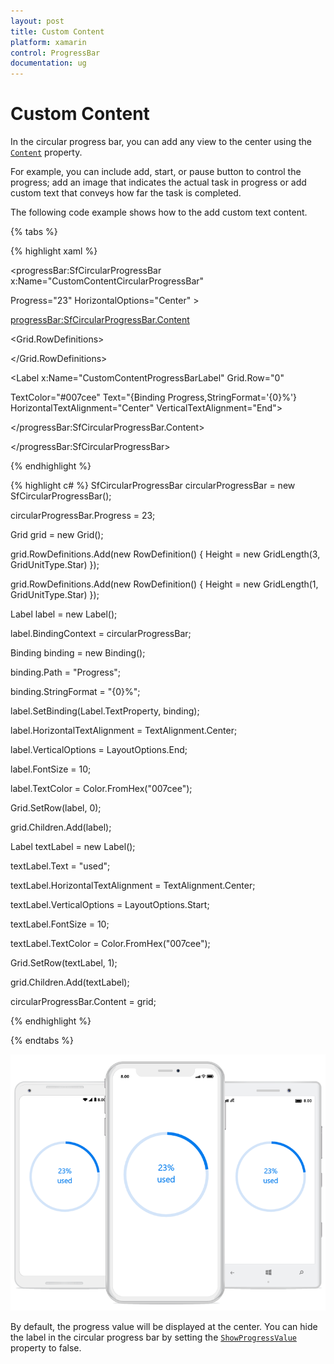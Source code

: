```yaml
---
layout: post
title: Custom Content
platform: xamarin
control: ProgressBar
documentation: ug
---
```


# Custom Content

In the circular progress bar, you can add any view to the center using the [`Content`](https://help.syncfusion.com/cr/cref_files/xamarin/sfprogressbar/Syncfusion.SfProgressBar.XForms~Syncfusion.XForms.ProgressBar.SfCircularProgressBar~Content.html) property. 

For example, you can include add, start, or pause button to control the progress; add an image that indicates the actual task in progress or add custom text that conveys how far the task is completed. 

The following code example shows how to the add custom text content.

{% tabs %} 

{% highlight xaml %}

<progressBar:SfCircularProgressBar x:Name="CustomContentCircularProgressBar"

Progress="23" HorizontalOptions="Center" >

<progressBar:SfCircularProgressBar.Content>

<Grid>

<Grid.RowDefinitions>

<RowDefinition Height="3*"/>

<RowDefinition Height="*"/>

</Grid.RowDefinitions>

<Label x:Name="CustomContentProgressBarLabel" Grid.Row="0"

TextColor="#007cee" Text="{Binding Progress,StringFormat='{0}%'} HorizontalTextAlignment="Center" VerticalTextAlignment="End">                        

</Label>

<Label Grid.Row="1" TextColor="#007cee" Text="used" VerticalOptions="Start" Margin="0,-5,0,0" HorizontalTextAlignment="Center" VerticalTextAlignment="Start">

</Label>

</Grid>

</progressBar:SfCircularProgressBar.Content>

</progressBar:SfCircularProgressBar>


{% endhighlight %}

{% highlight c# %}
SfCircularProgressBar circularProgressBar = new SfCircularProgressBar();

circularProgressBar.Progress = 23;

Grid grid = new Grid();

grid.RowDefinitions.Add(new RowDefinition() { Height = new GridLength(3, GridUnitType.Star) });

grid.RowDefinitions.Add(new RowDefinition() { Height = new GridLength(1, GridUnitType.Star) });

Label label = new Label();

label.BindingContext = circularProgressBar;

Binding binding = new Binding();

binding.Path = "Progress";

binding.StringFormat = "{0}%";

label.SetBinding(Label.TextProperty, binding);

label.HorizontalTextAlignment = TextAlignment.Center;

label.VerticalOptions = LayoutOptions.End;

label.FontSize = 10;

label.TextColor = Color.FromHex("007cee");

Grid.SetRow(label, 0);

grid.Children.Add(label);

Label textLabel = new Label();

textLabel.Text = "used";

textLabel.HorizontalTextAlignment = TextAlignment.Center;

textLabel.VerticalOptions = LayoutOptions.Start;

textLabel.FontSize = 10;

textLabel.TextColor = Color.FromHex("007cee");

Grid.SetRow(textLabel, 1);

grid.Children.Add(textLabel);

circularProgressBar.Content = grid;

{% endhighlight %}

{% endtabs %} 

![](overview_images/customcontent.png)

By default, the progress value will be displayed at the center. You can hide the label in the circular progress bar by setting the [`ShowProgressValue`](https://help.syncfusion.com/cr/cref_files/xamarin/sfprogressbar/Syncfusion.SfProgressBar.XForms~Syncfusion.XForms.ProgressBar.SfCircularProgressBar~ShowProgressValue.html) property to false. 